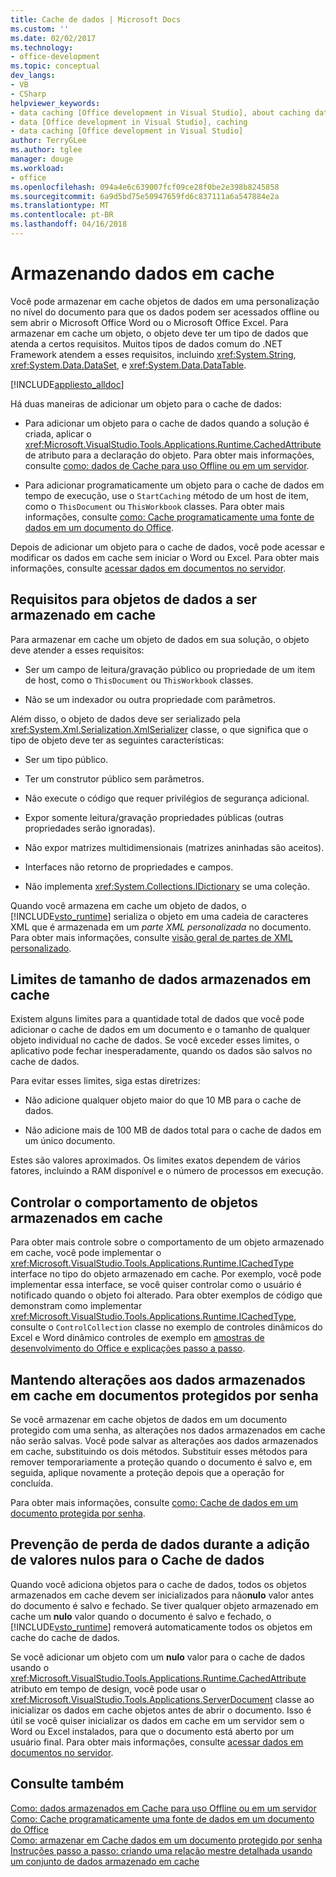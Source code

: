 ```yaml
---
title: Cache de dados | Microsoft Docs
ms.custom: ''
ms.date: 02/02/2017
ms.technology:
- office-development
ms.topic: conceptual
dev_langs:
- VB
- CSharp
helpviewer_keywords:
- data caching [Office development in Visual Studio], about caching data
- data [Office development in Visual Studio], caching
- data caching [Office development in Visual Studio]
author: TerryGLee
ms.author: tglee
manager: douge
ms.workload:
- office
ms.openlocfilehash: 094a4e6c639007fcf09ce28f0be2e398b8245858
ms.sourcegitcommit: 6a9d5bd75e50947659fd6c837111a6a547884e2a
ms.translationtype: MT
ms.contentlocale: pt-BR
ms.lasthandoff: 04/16/2018
---
```

# <a name="caching-data"></a>Armazenando dados em cache
  Você pode armazenar em cache objetos de dados em uma personalização no nível do documento para que os dados podem ser acessados offline ou sem abrir o Microsoft Office Word ou o Microsoft Office Excel. Para armazenar em cache um objeto, o objeto deve ter um tipo de dados que atenda a certos requisitos. Muitos tipos de dados comum do .NET Framework atendem a esses requisitos, incluindo <xref:System.String>, <xref:System.Data.DataSet>, e <xref:System.Data.DataTable>.  
  
 [!INCLUDE[appliesto_alldoc](../vsto/includes/appliesto-alldoc-md.md)]  
  
 Há duas maneiras de adicionar um objeto para o cache de dados:  
  
-   Para adicionar um objeto para o cache de dados quando a solução é criada, aplicar o <xref:Microsoft.VisualStudio.Tools.Applications.Runtime.CachedAttribute> de atributo para a declaração do objeto. Para obter mais informações, consulte [como: dados de Cache para uso Offline ou em um servidor](../vsto/how-to-cache-data-for-use-offline-or-on-a-server.md).  
  
-   Para adicionar programaticamente um objeto para o cache de dados em tempo de execução, use o `StartCaching` método de um host de item, como o `ThisDocument` ou `ThisWorkbook` classes. Para obter mais informações, consulte [como: Cache programaticamente uma fonte de dados em um documento do Office](../vsto/how-to-programmatically-cache-a-data-source-in-an-office-document.md).  
  
 Depois de adicionar um objeto para o cache de dados, você pode acessar e modificar os dados em cache sem iniciar o Word ou Excel. Para obter mais informações, consulte [acessar dados em documentos no servidor](../vsto/accessing-data-in-documents-on-the-server.md).  
  
## <a name="requirements-for-data-objects-to-be-cached"></a>Requisitos para objetos de dados a ser armazenado em cache  
 Para armazenar em cache um objeto de dados em sua solução, o objeto deve atender a esses requisitos:  
  
-   Ser um campo de leitura/gravação público ou propriedade de um item de host, como o `ThisDocument` ou `ThisWorkbook` classes.  
  
-   Não se um indexador ou outra propriedade com parâmetros.  
  
 Além disso, o objeto de dados deve ser serializado pela <xref:System.Xml.Serialization.XmlSerializer> classe, o que significa que o tipo de objeto deve ter as seguintes características:  
  
-   Ser um tipo público.  
  
-   Ter um construtor público sem parâmetros.  
  
-   Não execute o código que requer privilégios de segurança adicional.  
  
-   Expor somente leitura/gravação propriedades públicas (outras propriedades serão ignoradas).  
  
-   Não expor matrizes multidimensionais (matrizes aninhadas são aceitos).  
  
-   Interfaces não retorno de propriedades e campos.  
  
-   Não implementa <xref:System.Collections.IDictionary> se uma coleção.  
  
 Quando você armazena em cache um objeto de dados, o [!INCLUDE[vsto_runtime](../vsto/includes/vsto-runtime-md.md)] serializa o objeto em uma cadeia de caracteres XML que é armazenada em um *parte XML personalizada* no documento. Para obter mais informações, consulte [visão geral de partes de XML personalizado](../vsto/custom-xml-parts-overview.md).  
  
## <a name="cached-data-size-limits"></a>Limites de tamanho de dados armazenados em cache  
 Existem alguns limites para a quantidade total de dados que você pode adicionar o cache de dados em um documento e o tamanho de qualquer objeto individual no cache de dados. Se você exceder esses limites, o aplicativo pode fechar inesperadamente, quando os dados são salvos no cache de dados.  
  
 Para evitar esses limites, siga estas diretrizes:  
  
-   Não adicione qualquer objeto maior do que 10 MB para o cache de dados.  
  
-   Não adicione mais de 100 MB de dados total para o cache de dados em um único documento.  
  
 Estes são valores aproximados. Os limites exatos dependem de vários fatores, incluindo a RAM disponível e o número de processos em execução.  
  
## <a name="controlling-the-behavior-of-cached-objects"></a>Controlar o comportamento de objetos armazenados em cache  
 Para obter mais controle sobre o comportamento de um objeto armazenado em cache, você pode implementar o <xref:Microsoft.VisualStudio.Tools.Applications.Runtime.ICachedType> interface no tipo do objeto armazenado em cache. Por exemplo, você pode implementar essa interface, se você quiser controlar como o usuário é notificado quando o objeto foi alterado. Para obter exemplos de código que demonstram como implementar <xref:Microsoft.VisualStudio.Tools.Applications.Runtime.ICachedType>, consulte o `ControlCollection` classe no exemplo de controles dinâmicos do Excel e Word dinâmico controles de exemplo em [amostras de desenvolvimento do Office e explicações passo a passo](../vsto/office-development-samples-and-walkthroughs.md).  
  
## <a name="persisting-changes-to-cached-data-in-password-protected-documents"></a>Mantendo alterações aos dados armazenados em cache em documentos protegidos por senha  
 Se você armazenar em cache objetos de dados em um documento protegido com uma senha, as alterações nos dados armazenados em cache não serão salvas. Você pode salvar as alterações aos dados armazenados em cache, substituindo os dois métodos. Substituir esses métodos para remover temporariamente a proteção quando o documento é salvo e, em seguida, aplique novamente a proteção depois que a operação for concluída.  
  
 Para obter mais informações, consulte [como: Cache de dados em um documento protegida por senha](../vsto/how-to-cache-data-in-a-password-protected-document.md).  
  
## <a name="preventing-data-loss-when-adding-null-values-to-the-data-cache"></a>Prevenção de perda de dados durante a adição de valores nulos para o Cache de dados  
 Quando você adiciona objetos para o cache de dados, todos os objetos armazenados em cache devem ser inicializados para não**nulo** valor antes do documento é salvo e fechado. Se tiver qualquer objeto armazenado em cache um **nulo** valor quando o documento é salvo e fechado, o [!INCLUDE[vsto_runtime](../vsto/includes/vsto-runtime-md.md)] removerá automaticamente todos os objetos em cache do cache de dados.  
  
 Se você adicionar um objeto com um **nulo** valor para o cache de dados usando o <xref:Microsoft.VisualStudio.Tools.Applications.Runtime.CachedAttribute> atributo em tempo de design, você pode usar o <xref:Microsoft.VisualStudio.Tools.Applications.ServerDocument> classe ao inicializar os dados em cache objetos antes de abrir o documento. Isso é útil se você quiser inicializar os dados em cache em um servidor sem o Word ou Excel instalados, para que o documento está aberto por um usuário final. Para obter mais informações, consulte [acessar dados em documentos no servidor](../vsto/accessing-data-in-documents-on-the-server.md).  
  
## <a name="see-also"></a>Consulte também  
 [Como: dados armazenados em Cache para uso Offline ou em um servidor](../vsto/how-to-cache-data-for-use-offline-or-on-a-server.md)   
 [Como: Cache programaticamente uma fonte de dados em um documento do Office](../vsto/how-to-programmatically-cache-a-data-source-in-an-office-document.md)   
 [Como: armazenar em Cache dados em um documento protegido por senha](../vsto/how-to-cache-data-in-a-password-protected-document.md)   
 [Instruções passo a passo: criando uma relação mestre detalhada usando um conjunto de dados armazenado em cache](../vsto/walkthrough-creating-a-master-detail-relation-using-a-cached-dataset.md)  
  
  